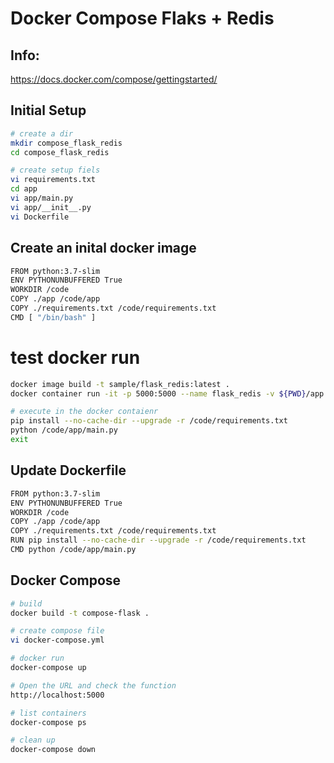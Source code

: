 # Docker Compose Flaks + Redis

## Info:
https://docs.docker.com/compose/gettingstarted/

## Initial Setup 
```bash
# create a dir
mkdir compose_flask_redis
cd compose_flask_redis

# create setup fiels
vi requirements.txt
cd app
vi app/main.py
vi app/__init__.py
vi Dockerfile
```

## Create an inital docker image 
```bash
FROM python:3.7-slim
ENV PYTHONUNBUFFERED True
WORKDIR /code
COPY ./app /code/app
COPY ./requirements.txt /code/requirements.txt
CMD [ "/bin/bash" ]
```

# test docker run
```bash
docker image build -t sample/flask_redis:latest .
docker container run -it -p 5000:5000 --name flask_redis -v ${PWD}/app:/app sample/flask_redis:latest

# execute in the docker contaienr
pip install --no-cache-dir --upgrade -r /code/requirements.txt
python /code/app/main.py
exit
```

## Update Dockerfile

```bash
FROM python:3.7-slim
ENV PYTHONUNBUFFERED True
WORKDIR /code
COPY ./app /code/app
COPY ./requirements.txt /code/requirements.txt
RUN pip install --no-cache-dir --upgrade -r /code/requirements.txt
CMD python /code/app/main.py
```

## Docker Compose
```bash
# build
docker build -t compose-flask .

# create compose file
vi docker-compose.yml

# docker run
docker-compose up

# Open the URL and check the function
http://localhost:5000

# list containers
docker-compose ps

# clean up
docker-compose down
```



